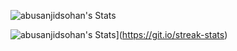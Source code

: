 ![abusanjidsohan's Stats](https://github-readme-stats.vercel.app/api?username=abusanjidsohan&theme=prussian&show_icons=true&hide_border=false&count_private=false)

![abusanjidsohan's Stats](https://github-readme-streak-stats.herokuapp.com?user=abusanjidsohan&theme=onedark&border_radius=5)](https://git.io/streak-stats)


